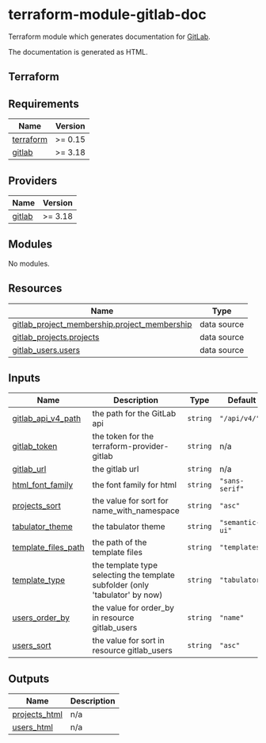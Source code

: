 # terraform-module-gitlab-doc

Terraform module which generates documentation for [GitLab](https://gitlab.com).

The documentation is generated as HTML.

## Terraform

<!-- BEGIN_TF_DOCS -->
## Requirements

| Name | Version |
|------|---------|
| <a name="requirement_terraform"></a> [terraform](#requirement\_terraform) | >= 0.15 |
| <a name="requirement_gitlab"></a> [gitlab](#requirement\_gitlab) | >= 3.18 |

## Providers

| Name | Version |
|------|---------|
| <a name="provider_gitlab"></a> [gitlab](#provider\_gitlab) | >= 3.18 |

## Modules

No modules.

## Resources

| Name | Type |
|------|------|
| [gitlab_project_membership.project_membership](https://registry.terraform.io/providers/gitlabhq/gitlab/latest/docs/data-sources/project_membership) | data source |
| [gitlab_projects.projects](https://registry.terraform.io/providers/gitlabhq/gitlab/latest/docs/data-sources/projects) | data source |
| [gitlab_users.users](https://registry.terraform.io/providers/gitlabhq/gitlab/latest/docs/data-sources/users) | data source |

## Inputs

| Name | Description | Type | Default | Required |
|------|-------------|------|---------|:--------:|
| <a name="input_gitlab_api_v4_path"></a> [gitlab\_api\_v4\_path](#input\_gitlab\_api\_v4\_path) | the path for the GitLab api | `string` | `"/api/v4/"` | no |
| <a name="input_gitlab_token"></a> [gitlab\_token](#input\_gitlab\_token) | the token for the  terraform-provider-gitlab | `string` | n/a | yes |
| <a name="input_gitlab_url"></a> [gitlab\_url](#input\_gitlab\_url) | the gitlab url | `string` | n/a | yes |
| <a name="input_html_font_family"></a> [html\_font\_family](#input\_html\_font\_family) | the font family for html | `string` | `"sans-serif"` | no |
| <a name="input_projects_sort"></a> [projects\_sort](#input\_projects\_sort) | the value for sort for name\_with\_namespace | `string` | `"asc"` | no |
| <a name="input_tabulator_theme"></a> [tabulator\_theme](#input\_tabulator\_theme) | the tabulator theme | `string` | `"semantic-ui"` | no |
| <a name="input_template_files_path"></a> [template\_files\_path](#input\_template\_files\_path) | the path of the template files | `string` | `"templates"` | no |
| <a name="input_template_type"></a> [template\_type](#input\_template\_type) | the template type selecting the template subfolder (only 'tabulator' by now) | `string` | `"tabulator"` | no |
| <a name="input_users_order_by"></a> [users\_order\_by](#input\_users\_order\_by) | the value for order\_by in resource gitlab\_users | `string` | `"name"` | no |
| <a name="input_users_sort"></a> [users\_sort](#input\_users\_sort) | the value for sort in resource gitlab\_users | `string` | `"asc"` | no |

## Outputs

| Name | Description |
|------|-------------|
| <a name="output_projects_html"></a> [projects\_html](#output\_projects\_html) | n/a |
| <a name="output_users_html"></a> [users\_html](#output\_users\_html) | n/a |
<!-- END_TF_DOCS -->
